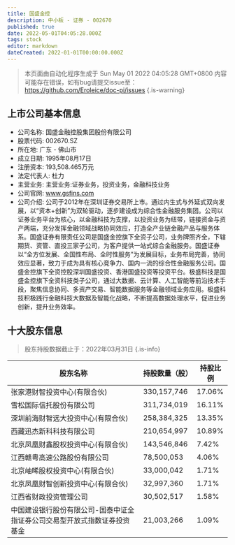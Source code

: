 ```yaml
---
title: 国盛金控
description: 中小板 - 证券 - 002670
published: true
date: 2022-05-01T04:05:28.000Z
tags: stock
editor: markdown
dateCreated: 2022-01-01T00:00:00.000Z
---
```


> 本页面由自动化程序生成于 Sun May 01 2022 04:05:28 GMT+0800
> 内容可能存在错误，如有bug请提交issue至：https://github.com/Eroleice/doc-pi/issues
{.is-warning}

## 上市公司基本信息
- 公司名称: 国盛金融控股集团股份有限公司
- 股票代码: 002670.SZ
- 所在地: 广东 - 佛山市
- 成立日期: 1995年08月17日
- 注册资本: 193,508.465万元
- 法定代表人: 杜力
- 主营业务: 主营业务:证券业务，投资业务，金融科技业务
- 公司官网: www.gsfins.com
- 公司介绍: 公司于2012年在深圳证券交易所上市。通过内生式与外延式双向发展，以“资本+创新”为双轮驱动，逐步建设成为综合性金融服务集团。公司以证券业务平台为核心，以金融科技为支撑，以投资业务为纽带，链接资金与资产两端，充分发挥金融领域战略协同效应，打造全产业链金融产品与服务体系。国盛证券有限责任公司是国盛金控旗下全资子公司，业务牌照齐全，下辖期货、资管、直投三家子公司，为客户提供一站式综合金融服务。国盛证券以“全方位发展、全国性布局、全时性服务”为发展目标，业务布局完善，协同效应显著，致力于成为具有核心竞争力、国内一流的综合性金融服务公司。国盛金控旗下全资控股深圳国盛投资、香港国盛投资等投资平台。极盛科技是国盛金控旗下全资科技类子公司，通过大数据、云计算、人工智能等前沿技术手段，聚焦信息协同、多资产交易、智能数据服务等金融领域业务应用。极盛科技积极践行金融科技大数据及智能化战略，不断提高数据处理水平，促进业务创新，提升业务效率。


## 十大股东信息
> 股东持股数据截止于：2022年03月31日
{.is-info}

| 股东名称 | 持股数量（股） | 持股比例 |
| --- | --- | --- |
| 张家港财智投资中心(有限合伙) | 330,157,746 | 17.06% |
| 雪松国际信托股份有限公司 | 311,734,019 | 16.11% |
| 深圳前海财智远大投资中心(有限合伙) | 258,384,325 | 13.35% |
| 西藏迅杰新科科技有限公司 | 210,654,997 | 10.89% |
| 北京凤凰财鑫股权投资中心(有限合伙) | 143,546,846 | 7.42% |
| 江西赣粤高速公路股份有限公司 | 78,500,053 | 4.06% |
| 北京岫晞股权投资中心(有限合伙) | 33,000,042 | 1.71% |
| 北京凤凰财智创新投资中心(有限合伙) | 32,997,360 | 1.71% |
| 江西省财政投资管理公司 | 30,502,517 | 1.58% |
| 中国建设银行股份有限公司-国泰中证全指证券公司交易型开放式指数证券投资基金 | 21,003,266 | 1.09% |




